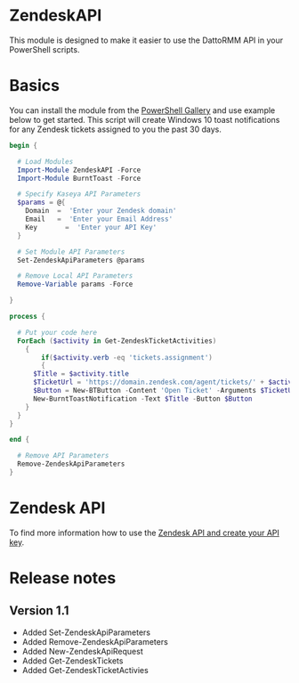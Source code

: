 # ZendeskAPI
This module is designed to make it easier to use the DattoRMM API in your PowerShell scripts.

# Basics

You can install the module from the [PowerShell Gallery](https://www.powershellgallery.com/packages/ZendeskAPI/1.0) and use example below to get started. This script will create Windows 10 toast notifications for any Zendesk tickets assigned to you the past 30 days.

```powershell
begin {

  # Load Modules
  Import-Module ZendeskAPI -Force
  Import-Module BurntToast -Force

  # Specify Kaseya API Parameters
  $params = @{
    Domain	=  'Enter your Zendesk domain'
    Email  	=  'Enter your Email Address'
    Key  	  =  'Enter your API Key'
  }

  # Set Module API Parameters
  Set-ZendeskApiParameters @params

  # Remove Local API Parameters 
  Remove-Variable params -Force

}

process {

  # Put your code here
  ForEach ($activity in Get-ZendeskTicketActivities)
	{
		if($activity.verb -eq 'tickets.assignment')
		{
      $Title = $activity.title
      $TicketUrl = 'https://domain.zendesk.com/agent/tickets/' + $activity.object.ticket.id
      $Button = New-BTButton -Content 'Open Ticket' -Arguments $TicketUrl
      New-BurntToastNotification -Text $Title -Button $Button
    }
  } 
}

end {

  # Remove API Parameters
  Remove-ZendeskApiParameters
}

```

# Zendesk API

To find more information how to use the [Zendesk API and create your API key](https://developer.zendesk.com/rest_api/docs/support/getting_started).

# Release notes

## Version 1.1
- Added Set-ZendeskApiParameters
- Added Remove-ZendeskApiParameters
- Added New-ZendeskApiRequest
- Added Get-ZendeskTickets
- Added Get-ZendeskTicketActivies
